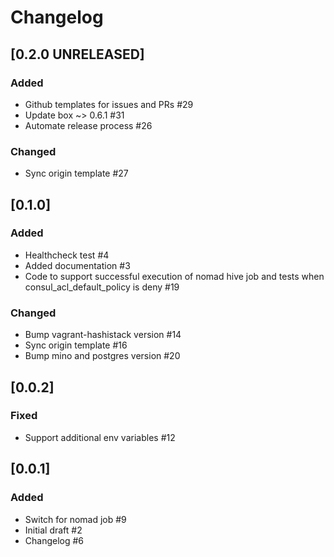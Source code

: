 # Changelog

## [0.2.0 UNRELEASED]

### Added

- Github templates for issues and PRs #29
- Update box ~> 0.6.1 #31
- Automate release process #26

### Changed

- Sync origin template #27

## [0.1.0]

### Added

- Healthcheck test #4
- Added documentation #3
- Code to support successful execution of nomad hive job and tests when consul_acl_default_policy is deny #19

### Changed

- Bump vagrant-hashistack version #14
- Sync origin template #16
- Bump mino and postgres version #20

## [0.0.2]

### Fixed

- Support additional env variables #12

## [0.0.1]

### Added

- Switch for nomad job #9
- Initial draft #2
- Changelog #6
